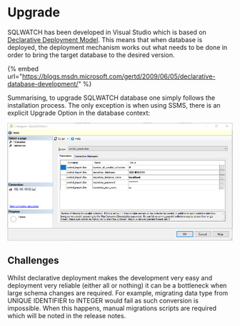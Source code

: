 # Upgrade

SQLWATCH has been developed in Visual Studio which is based on [Declarative Deployment Model](https://blogs.msdn.microsoft.com/gertd/2009/06/05/declarative-database-development/). This means that when database is deployed, the deployment mechanism works out what needs to be done in order to bring the target database to the desired version.

{% embed url="https://blogs.msdn.microsoft.com/gertd/2009/06/05/declarative-database-development/" %}

Summarising, to upgrade SQLWATCH database one simply follows the installation process. The only exception is when using SSMS, there is an explicit Upgrade Option in the database context:

![](../../.gitbook/assets/image%20%2857%29.png)

## Challenges

Whilst declarative deployment makes the development very easy and deployment very reliable \(either all or nothing\) it can be a bottleneck when large schema changes are required. For example, migrating data type from UNIQUE IDENTIFIER to INTEGER would fail as such conversion is impossible. When this happens, manual migrations scripts are required which will be noted in the release notes.



